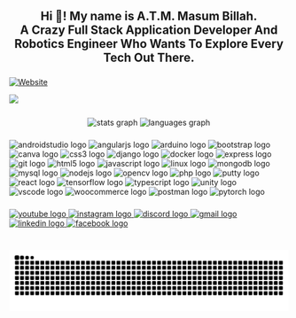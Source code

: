 <h2 align="center">Hi 👋! My name is A.T.M. Masum Billah. <br>A Crazy Full Stack Application Developer And Robotics Engineer Who Wants To Explore Every Tech Out There.</h2>

###

[![Website](https://img.shields.io/website?label=mbmishu.github.io&style=plastic&url=https%3A%2F%2Fmbmishu.github.io%2F)](https://mbmishu.github.io/#/)

<div align="left">
  <img src="https://visitor-badge.laobi.icu/badge?page_id=MBMishu.MBMishu&left_color=darkslateblue&left_text=Profile%20Views"  />
</div>

###

<div align="center">
  <img src="https://github-readme-stats.vercel.app/api?username=MBMishu&hide_title=false&hide_rank=false&show_icons=true&include_all_commits=true&count_private=true&disable_animations=false&theme=dracula&locale=en&hide_border=false" height="150" alt="stats graph"  />
  <img src="https://github-readme-stats.vercel.app/api/top-langs?username=MBMishu&locale=en&hide_title=false&layout=compact&card_width=320&langs_count=5&theme=dracula&hide_border=false" height="150" alt="languages graph"  />
</div>

###

<div align="left">
  <img src="https://cdn.jsdelivr.net/gh/devicons/devicon/icons/androidstudio/androidstudio-original.svg" height="30" alt="androidstudio logo" width="36" />
  
  <img src="https://cdn.jsdelivr.net/gh/devicons/devicon/icons/angularjs/angularjs-original.svg" height="30" alt="angularjs logo" width="36" />
  
  <img src="https://cdn.jsdelivr.net/gh/devicons/devicon/icons/arduino/arduino-original.svg" height="30" alt="arduino logo" width="36" />
  
  <img src="https://cdn.jsdelivr.net/gh/devicons/devicon/icons/bootstrap/bootstrap-original.svg" height="30" alt="bootstrap logo"  width="36"/>
  
  <img src="https://cdn.jsdelivr.net/gh/devicons/devicon/icons/canva/canva-original.svg" height="30" alt="canva logo" width="36" />
  
  <img src="https://cdn.jsdelivr.net/gh/devicons/devicon/icons/css3/css3-original.svg" height="30" alt="css3 logo" width="36" />
  
  <img src="https://cdn.jsdelivr.net/gh/devicons/devicon/icons/django/django-plain.svg" height="30" alt="django logo" width="36" />
  
  <img src="https://cdn.jsdelivr.net/gh/devicons/devicon/icons/docker/docker-original.svg" height="30" alt="docker logo" width="36" />
  
  <img src="https://cdn.jsdelivr.net/gh/devicons/devicon/icons/express/express-original.svg" height="30" alt="express logo" width="36" />
  
  <img src="https://cdn.jsdelivr.net/gh/devicons/devicon/icons/git/git-original.svg" height="30" alt="git logo" width="36"  />
  
  <img src="https://cdn.jsdelivr.net/gh/devicons/devicon/icons/html5/html5-original.svg" height="30" alt="html5 logo" width="36" />
  
  <img src="https://cdn.jsdelivr.net/gh/devicons/devicon/icons/javascript/javascript-original.svg" height="30" alt="javascript logo" width="36" />
  
  <img src="https://cdn.jsdelivr.net/gh/devicons/devicon/icons/linux/linux-original.svg" height="30" alt="linux logo" width="36" />
  
  <img src="https://cdn.jsdelivr.net/gh/devicons/devicon/icons/mongodb/mongodb-original.svg" height="30" alt="mongodb logo" width="36" />
  
  <img src="https://cdn.jsdelivr.net/gh/devicons/devicon/icons/mysql/mysql-original.svg" height="30" alt="mysql logo" width="36" />
  
  <img src="https://cdn.jsdelivr.net/gh/devicons/devicon/icons/nodejs/nodejs-original.svg" height="30" alt="nodejs logo" width="36" />
  
  <img src="https://cdn.jsdelivr.net/gh/devicons/devicon/icons/opencv/opencv-original.svg" height="30" alt="opencv logo" width="36" />
  
  <img src="https://cdn.jsdelivr.net/gh/devicons/devicon/icons/php/php-original.svg" height="30" alt="php logo" width="36" />
  
  <img src="https://cdn.jsdelivr.net/gh/devicons/devicon/icons/putty/putty-original.svg" height="30" alt="putty logo" width="36" />
  
  <img src="https://cdn.jsdelivr.net/gh/devicons/devicon/icons/react/react-original.svg" height="30" alt="react logo" width="36" />
  
  <img src="https://cdn.jsdelivr.net/gh/devicons/devicon/icons/tensorflow/tensorflow-original.svg" height="30" alt="tensorflow logo" width="36" />
  
  <img src="https://cdn.jsdelivr.net/gh/devicons/devicon/icons/typescript/typescript-original.svg" height="30" alt="typescript logo" width="36" />
  
  <img src="https://cdn.jsdelivr.net/gh/devicons/devicon/icons/unity/unity-original.svg" height="30" alt="unity logo" width="36" />
  
  <img src="https://cdn.jsdelivr.net/gh/devicons/devicon/icons/vscode/vscode-original.svg" height="30" alt="vscode logo" width="36" />
  
  <img src="https://cdn.jsdelivr.net/gh/devicons/devicon/icons/woocommerce/woocommerce-original.svg" height="30" alt="woocommerce logo" width="36" />
  
  <img src="https://cdn.simpleicons.org/postman/FF6C37" height="30" alt="postman logo" width="36" />
  
  <img src="https://cdn.jsdelivr.net/gh/devicons/devicon/icons/pytorch/pytorch-original.svg" height="30" alt="pytorch logo" width="36" />
</div>

###

<div align="left">
  <a href="https://www.youtube.com/@masumbillahmishu" target="_blank">
    <img src="https://img.shields.io/static/v1?message=Youtube&logo=youtube&label=&color=FF0000&logoColor=white&labelColor=&style=for-the-badge" height="35" alt="youtube logo"  />
  </a>
  <a href="https://instagram.com/mb_mishu" target="_blank">
    <img src="https://img.shields.io/static/v1?message=Instagram&logo=instagram&label=&color=E4405F&logoColor=white&labelColor=&style=for-the-badge" height="35" alt="instagram logo"  />
  </a>
  <a href="mb_mishu" target="_blank">
    <img src="https://img.shields.io/static/v1?message=Discord&logo=discord&label=&color=7289DA&logoColor=white&labelColor=&style=for-the-badge" height="35" alt="discord logo"  />
  </a>
  <a href="masumbillah1717@gmail.com" target="_blank">
    <img src="https://img.shields.io/static/v1?message=Gmail&logo=gmail&label=&color=D14836&logoColor=white&labelColor=&style=for-the-badge" height="35" alt="gmail logo"  />
  </a>
  <a href="https://linkedin.com/in/masum-billah-mishu" target="_blank">
    <img src="https://img.shields.io/static/v1?message=LinkedIn&logo=linkedin&label=&color=0077B5&logoColor=white&labelColor=&style=for-the-badge" height="35" alt="linkedin logo"  />
  </a>
  <a href="https://fb.com/masum.mishu.1" target="_blank">
    <img src="https://img.shields.io/static/v1?message=Facebook&logo=facebook&label=&color=1877F2&logoColor=white&labelColor=&style=for-the-badge" height="35" alt="facebook logo"  />
  </a>
</div>

###

<br clear="both">

<img src="https://raw.githubusercontent.com/MBMishu/MBMishu/output/snake.svg" alt="Snake animation" />

###
